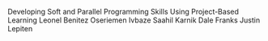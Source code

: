 Developing Soft and Parallel Programming Skills Using Project-Based Learning
Leonel Benitez
Oseriemen Ivbaze
Saahil Karnik
Dale Franks
Justin Lepiten
